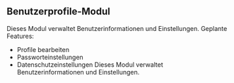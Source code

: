 ﻿## Benutzerprofile-Modul

Dieses Modul verwaltet Benutzerinformationen und Einstellungen. 
Geplante Features:
- Profile bearbeiten
- Passworteinstellungen
- Datenschutzeinstellungen
Dieses Modul verwaltet Benutzerinformationen und Einstellungen.
